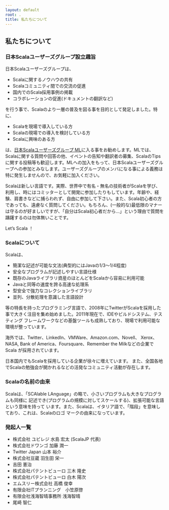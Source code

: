 ```yaml
---
layout: default
root: .
title: 私たちについて
---
```


## 私たちについて

### 日本Scalaユーザーズグループ設立趣旨

日本Scalaユーザーズグループは、

* Scalaに関するノウハウの共有
* Scalaコミュニティ間での交流の促進
* 国内でのScala採用事例の掲載
* コラボレーションの促進(ドキュメントの翻訳など)

を行う事で、Scalaのより一層の普及を図る事を目的として発足しました。特に、

* Scalaを現場で導入している方
* Scalaの現場での導入を検討している方
* Scalaに興味のある方

は、[日本Scalaユーザーズグループ ML](http://groups.google.com/group/scala-jp)に入る事をお勧めします。MLでは、Scalaに関する質問や回答の他、イベントの告知や翻訳者の募集、ScalaのTipsに関する投稿等も歓迎します。MLへの加入をもって、日本Scalaユーザーズグループへの参加とみなします。ユーザーズグループのメンバになる事による義務は特に発生しませんので、お気軽に加入ください。

Scalaは新しい言語です。実際、世界中で有名・無名の技術者がScalaを学び、利用し、時にはコミッターとして開発に参加したりもしています。年齢や、経験、肩書きなどに捕らわれず、自由に参加して下さい。また、Scala初心者の方であっても、遠慮なく質問してください。もちろん、(一般的な)最低限のマナーは守るのが好ましいですが、「自分はScala初心者だから…」という理由で質問を躊躇するのは勿体無いことです。

Let’s Scala ！

### Scalaについて

Scalaは、

* 簡潔な記述が可能な文法(典型的にはJavaの1/3～1/4程度)
* 安全なプログラムが記述しやすい言語仕様
* 既存のJavaライブラリ資産のほとんどをScalaから容易に利用可能
* Javaと同等の速度を誇る高速な処理系
* 型安全で強力なコレクションライブラリ
* 並列、分散処理を意識した言語設計

等の特長を持ったプログラミング言語で、2008年にTwitterがScalaを採用した
事で大きく注目を集め始めました。2011年現在で、IDEやビルドシステム、テスティング
フレームワークなどの基盤ツールも成熟しており、現場で利用可能な環境が整っています。

海外では、Twitter、LinkedIn、VMWare、Amazon.com、Novell、
Xerox、NASA, Bank of America、Foursquare、Remember the Milkなどの企業でScala
が採用されています。

日本国内でもScalaを採用している企業が徐々に増えています。
また、全国各地でScalaの勉強会が開かれるなどの活発なコミュニティ活動が存在します。

### Scalaの名前の由来

Scalaは、「SCAlable LAnguage」の略で、小さいプログラムも大きなプログラムも同様に
記述でき(プログラムの規模に対してスケールする)、拡張可能な言語という意味を持って
います。また、Scalaは、イタリア語で、「階段」を意味しており、これは、Scalaのロゴ
マークの由来になっています。

### 発起人一覧

* 株式会社 ユビレジ 水島 宏太 (ScalaJP 代表)
* 株式会社ドワンゴ 加藤 潤一
* Twitter Japan 山本 裕介
* 株式会社豆蔵 羽生田 栄一
* 吉田 憲治
* 株式会社パテントビューロ 三木 隆史
* 株式会社パテントビューロ 白木 陽次
* エムスリー株式会社 高橋 俊幸
* 有限会社ITプランニング　小笠原啓
* 有限会社浅海智晴事務所 浅海智晴
* 尾崎 智仁

